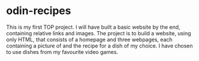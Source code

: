 # odin-recipes

This is my first TOP project. I will have built a basic website by the end, containing relative links and images. The project is to build a website, using only HTML, that consists of a homepage and three webpages, each containing a picture of and the recipe for a dish of my choice. I have chosen to use dishes from my favourite video games. 